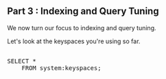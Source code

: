## <b>Part 3 : Indexing and Query Tuning</b>

We now turn our focus to indexing and query tuning.

Let's look at the keyspaces you're using so far.

<pre id="example"> 
SELECT * 
    FROM system:keyspaces;
</pre>
